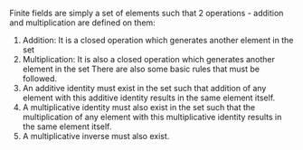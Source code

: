 Finite fields are simply a set of elements such that 2 operations - addition and multiplication are defined on them:
1. Addition: It is a closed operation which generates another element in the set
2. Multiplication: It is also a closed operation which generates another element in the set
There are also some basic rules that must be followed. 
1. An additive identity must exist in the set such that addition of any element with this additive identity results in the same element itself.
2. A multiplicative identity must also exist in the set such that the multiplication of any element with this multiplicative identity results in the same element itself.
3. A multiplicative inverse must also exist.

